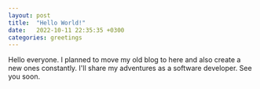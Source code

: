 ```yaml
---
layout: post
title:  "Hello World!"
date:   2022-10-11 22:35:35 +0300
categories: greetings
---
```


Hello everyone. I planned to move my old blog to here and also create a new ones constantly. I'll share my adventures as a software developer. See you soon.
